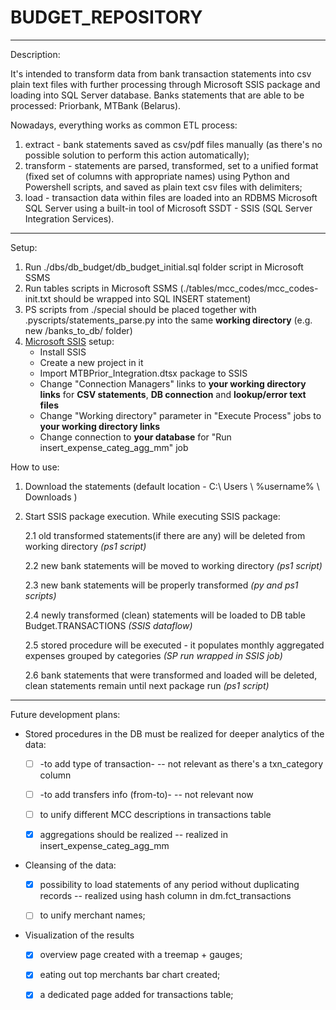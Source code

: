 # BUDGET_REPOSITORY
_________________________________________________________________
Description:

It's intended to transform data from bank transaсtion statements into csv plain text files with further processing through Microsoft SSIS package and loading into SQL Server database. 
Banks statements that are able to be processed: Priorbank, MTBank (Belarus). 

Nowadays, everything works as common ETL process: 
  1. extract - bank statements saved as csv/pdf files manually (as there's no possible solution to perform this action automatically);
  2. transform - statements are parsed, transformed, set to a unified format (fixed set of columns with appropriate names) using Python and Powershell scripts, and saved as plain text csv files with delimiters;
  3. load - transaction data within files are loaded into an RDBMS Microsoft SQL Server using a built-in tool of Microsoft SSDT - SSIS (SQL Server Integration Services).
_________________________________________________________________
Setup:
1. Run ./dbs/db_budget/db_budget_initial.sql folder script in Microsoft SSMS
2. Run tables scripts in Microsoft SSMS (./tables/mcc_codes/mcc_codes-init.txt should be wrapped into SQL INSERT statement)
3. PS scripts from ./special should be placed together with .pyscripts/statements_parse.py into the same **working directory** (e.g. new /banks_to_db/ folder)
4. [Microsoft SSIS](https://learn.microsoft.com/en-us/sql/integration-services/sql-server-integration-services?view=sql-server-ver16) setup: 
	- Install SSIS
	- Create a new project in it
	- Import MTBPrior_Integration.dtsx package to SSIS
	- Change "Connection Managers" links to **your working directory links** for <b>CSV statements</b>, <b>DB connection</b> and <b>lookup/error text files</b>
 	- Change "Working directory" parameter in "Execute Process" jobs to **your working directory links**
	- Change connection to **your database** for "Run insert_expense_categ_agg_mm" job

How to use:
1. Download the statements (default location - C:\ Users \ %username% \ Downloads \)
2. Start SSIS package execution. While executing SSIS package:
   
   2.1 old transformed statements(if there are any) will be deleted from working directory _(ps1 script)_
   
   2.2 new bank statements will be moved to working directory _(ps1 script)_
   
   2.3 new bank statements will be properly transformed _(py and ps1 scripts)_
   
   2.4 newly transformed (clean) statements will be loaded to DB table Budget.TRANSACTIONS _(SSIS dataflow)_
   
   2.5 stored procedure will be executed - it populates monthly aggregated expenses grouped by categories _(SP run wrapped in SSIS job)_
   
   2.6 bank statements that were transformed and loaded will be deleted, clean statements remain until next package run _(ps1 script)_
_________________________________________________________________

Future development plans:
- Stored procedures in the DB must be realized for deeper analytics of the data:
    
	- [ ] -to add type of transaction- -- not relevant as there's a txn_category column

	- [ ] -to add transfers info (from-to)- -- not relevant now

	- [ ] to unify different MCC descriptions in transactions table

	- [x] aggregations should be realized -- realized in insert_expense_categ_agg_mm
- Cleansing of the data: 
	- [x] possibility to load statements of any period without duplicating records -- realized using hash column in dm.fct_transactions
        
	- [ ] to unify merchant names;
- Visualization of the results
	- [x] overview page created with a treemap + gauges;
	
	- [x] eating out top merchants bar chart created;
	
	- [x] a dedicated page added for transactions table;
	
	
